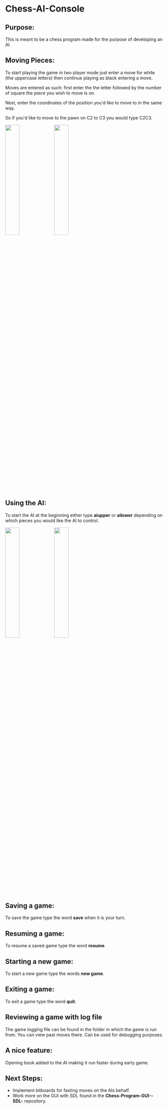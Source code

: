 # Chess-AI-Console

<h2>Purpose:</h2>

<p>
  This is meant to be a chess program made for the purpose of developing an AI.
</p>

<h2> Moving Pieces: </h2>

<p>
  To start playing the game in two player mode just enter a move for white (the uppercase letters) then continue playing as black entering 
  a move.

  Moves are entered as such: first enter the the letter followed by the number of square the piece you wish to move is on.

  Next, enter the coordinates of the position you'd like to move to in the same way.
  
  So if you'd like to move to the pawn on C2 to C3 you would type C2C3.
  
 
  
</p>
<p>
<img src="https://github.com/sman13/Chess-AI-Console/blob/master/PicturesOfGamePlay/FirstMove.JPG" style="float: left; width: 30%; margin-right: 1%; margin-bottom: 0.5em;">
  <img src="https://github.com/sman13/Chess-AI-Console/blob/master/PicturesOfGamePlay/FirstMove2.JPG" style="float: left; width: 30%; margin-right: 1%; margin-bottom: 0.5em;">
<p style="clear: both;">

<h2> Using the AI: </h2>

<p>
To start the AI at the beginning either type <b>aiupper</b> or <b>ailower</b> depending on which pieces you would like the AI to control.
  
 

</p>
<p>
<img src="https://github.com/sman13/Chess-AI-Console/blob/master/PicturesOfGamePlay/ailower1.JPG" style="float: left; width: 30%; margin-right: 1%; margin-bottom: 0.5em;">
  <img src="https://github.com/sman13/Chess-AI-Console/blob/master/PicturesOfGamePlay/ailower2.JPG" style="float: left; width: 30%; margin-right: 1%; margin-bottom: 0.5em;">
<p style="clear: both;">

<h2> Saving a game: </h2>

<p>
To save the game type the word <b>save</b> when it is your turn.
  
 

</p>

<h2> Resuming a game: </h2>

<p>
To resume a saved game type the word <b>resume</b>.
 
 

</p>



<h2> Starting a new game: </h2>

<p>
To start a new game type the words <b>new game</b>.
 
 

</p>

<h2> Exiting a game: </h2>

<p>
To exit a game type the word <b>quit</b>.
 

</p>

<h2>Reviewing a game with log file</h2>

<p>
  The game logging file can be found in the folder in which the game is run from. You can view past moves there.
  Can be used for debugging purposes.
  
</p>

<h2>A nice feature:</h2>

<p> Opening book added to the AI making it run faster during early game.</p>

<h2>Next Steps:</h2>

<p>
<ul>
<li>Implement bitboards for fasting moves on the AIs behalf.</li>
<li>Work more on the GUI with SDL found in the <b>Chess-Program-GUI--SDL-</b> repository.
 <ul>
</p>
